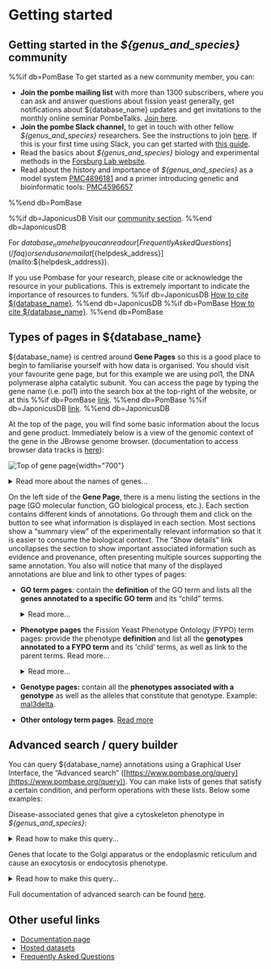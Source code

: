 # Getting started


## Getting started in the *${genus_and_species}* community

%%if db=PomBase
To get started as a new community member, you can:

- **Join the pombe mailing list** with more than 1300 subscribers, where you can ask and answer questions about fission yeast generally, get notifications about ${database_name} updates and get invitations to the monthly online seminar PombeTalks. [Join here](https://lists.cam.ac.uk/sympa/suboptions/ucam-pombelist).
- **Join the pombe Slack channel,** to get in touch with other fellow *${genus_and_species}* researchers. See the instructions to join [here](https://www.pombase.org/faq/how-can-i-join-pombeslack). If this is your first time using Slack, you can get started with [this guide](https://www.youtube.com/watch?v=RRxQQxiM7AA).
- Read the basics about *${genus_and_species}* biology and experimental methods in the [Forsburg Lab website](https://dornsife.usc.edu/pombenet/about-pombe/).
- Read about the history and importance of *${genus_and_species}* as a model system [PMC4896181](https://www.ncbi.nlm.nih.gov/pmc/articles/PMC4896181/) and a primer introducing genetic and bioinformatic tools: [PMC4596657](https://www.ncbi.nlm.nih.gov/pmc/articles/PMC4596657/)

%%end db=PomBase

%%if db=JaponicusDB
Visit our [community section](/community).
%%end db=JaponicusDB

For ${database_name} help you can read our [Frequently Asked Questions](/faq) or send us an email at [${helpdesk_address}](mailto:${helpdesk_address}).

If you use Pombase for your research, please cite or acknowledge the resource in your publications. This is extremely important to indicate the importance of resources to funders.
%%if db=JaponicusDB
[How to cite ${database_name}](/about/citing-japonicusdb).
%%end db=JaponicusDB
%%if db=PomBase
[How to cite ${database_name}](/about/citing-pombase).
%%end db=PomBase

## Types of pages in ${database_name}

${database_name} is centred around **Gene Pages** so this is a good place to begin to familiarise yourself with how data is organised. You should visit your favourite gene page, but for this example we are using pol1, the DNA polymerase alpha catalytic subunit. You can access the page by typing the gene name (i.e. pol1) into the search box at the top-right of the website, or at this
%%if db=PomBase
[link](https://www.pombase.org/gene/SPAC3H5.06c).
%%end db=PomBase
%%if db=JaponicusDB
[link](https://www.japonicusdb.org/gene/SJAG_05239).
%%end db=JaponicusDB

At the top of the page, you will find some basic information about the locus and gene product. Immediately below is a view of the genomic context of the gene in the JBrowse genome browser. (documentation to access browser data tracks is [here](/documentation/JBrowse_quick_start)):

![Top of gene page](assets/gene_page_top_part.png "Top of the gene page"){width="700"}

<details>
<summary>
Read more about the names of genes…
</summary>
<p>The same gene may be known by different names. In ${database_name},
we consider three types:</p>
<ul>
<li><strong>Systematic ID</strong>, a unique identifier that represents
exclusively this gene in <em>${genus_and_species}</em>.</li>
<li><strong>Gene standard name,</strong> the most commonly used name of
this gene, that may not be exclusive to pombe, and could even be used as
a synonym of other fission yeast genes. This name will frequently be the
same as the orthologous gene in <em>S. cerevisiae</em>, (the ortholog of
pol1 in <em>S. cerevisiae</em> is also called pol1), but be aware there
are many notable examples where the same name is used for different
genes in other species. Some genes don’t yet have a standard name, but
if you study them you can <a
href="/submit-data/gene-naming-guidelines">name them</a>.</li>
<li><strong>Synonyms,</strong> alternative names for this gene that have
been used in the literature before. We encourage you to use the standard
name in publications where possible.</li>
</ul>
</details>

On the left side of the **Gene Page**, there is a menu listing the sections in the page (GO molecular function, GO biological process, etc.). Each section contains different kinds of annotations. Go through them and click on the <img src="/assets/info_icon.svg" style="width: 1em"/> button to see what information is displayed in each section. Most sections show a “summary view” of the experimentally relevant information so that it is easier to consume the biological context. The “Show details” link uncollapses the section to show important associated information such as evidence and provenance, often presenting multiple sources supporting the same annotation. You also will notice that many of the displayed annotations are blue and link to other types of pages:

- **GO term pages**: contain the **definition** of the GO term and lists all the **genes annotated to a specific GO term** and its “child” terms.
    <details>
    <summary>
    Read more…
    </summary>
    <ul>
    <li>GO annotations <strong>link</strong> <strong>a gene to a GO
    term</strong> that describes the molecular function(s) of its gene
    products, the process(es) they are involved in their localisation in the
    cell or their presence in macromolecular complexes.</li>
    <li>A term name may change over time, but if the <em>meaning</em> of a
    definition changes the term must be obsoleted, and the associated genes
    reannotated to the correct definition. This makes the term definition
    critical and curators must always ensure that the definition is
    appropriate for the annotation.</li>
    <li>A GO term can be linked to several parent terms through
    relationships. Let’s take the term <a
    href="https://www.ebi.ac.uk/QuickGO/term/GO:0001055">GO:0001055</a> (RNA
    polymerase II activity), graph below.
    <ul>
    <li>RNA polymerase II activity is a GO molecular function.</li>
    <li>This activity is a specific type of <a
    href="https://www.ebi.ac.uk/QuickGO/term/GO:0003899">GO:0003899</a>
    (DNA-directed 5’-3’ RNA polymerase activity), so <a
    href="https://www.ebi.ac.uk/QuickGO/term/GO:0001055">GO:0001055</a> is
    linked to <a
    href="https://www.ebi.ac.uk/QuickGO/term/GO:0003899">GO:0003899</a>
    through an <strong>is_a</strong> relationship.</li>
    <li>This activity is part of the GO biological process <a
    href="https://www.ebi.ac.uk/QuickGO/term/GO:0006366">GO:0006366</a>
    (Transcription by RNA polymerase II), so <a
    href="https://www.ebi.ac.uk/QuickGO/term/GO:0001055">GO:0001055</a> is
    linked to <a
    href="https://www.ebi.ac.uk/QuickGO/term/GO:0006366">GO:0006366</a>
    through a <strong>part_of</strong> relationship.</li>
    <li>This activity occurs at the GO cellular component <a
    href="https://www.ebi.ac.uk/QuickGO/term/GO:0000785">GO:0000785</a>
    (chromatin) so <a
    href="https://www.ebi.ac.uk/QuickGO/term/GO:0001055">GO:0001055</a> is
    linked to <a
    href="https://www.ebi.ac.uk/QuickGO/term/GO:0000785">GO:0000785</a>
    through a <strong>occurs_in</strong> relationship. <img
    src="assets/getting_started_go_tree.png"
    title="AmiGO ontology relationship tree for GO:0001055" width="500"
    alt="AmiGO ontology relationship tree for GO:0001055" /></li>
    </ul></li>
    <li>In ${database_name} GO term pages, for simplicity we do not present
    inter-ontology links and only link to children and parent terms of the
    same ‘aspect’ (i.e molecular function, biological process, cellular
    component) these include terms related to each other by the
    relationships is_a, part_of and the 3 ‘regulates’ relationships. For
    instance, in the page of GO molecular function <a
    href="https://www.pombase.org/term/GO:0003899">GO:0003899</a>
    (DNA-directed 5’-3’ RNA polymerase activity):
    <ul>
    <li>We include <a
    href="https://www.pombase.org/term/GO:0001055">GO:0001055</a> (RNA
    polymerase II activity), which is also a GO molecular function, linked
    to GO:0003899 through an <strong>is_a</strong> relationship</li>
    <li>We do not include the cellular component <a
    href="https://www.pombase.org/term/GO:0000428">GO:0000428</a>, linked to
    the molecular function GO:0003899 through a <strong>capable_of</strong>
    relationship.</li>
    <li>If you expand a term by clicking on the ‘+’ icon on its left, you
    can see the relationship to the term in the current page.</li>
    </ul></li>
    <li>Learn more about GO, its development and use in analyses in <a
    href="https://www.youtube.com/watch?v=6Am2VMbyTm4">this webinar</a> by
    former PomBase curator Antonia Lock.</li>
    </ul>
    </details>

- **Phenotype pages** the Fission Yeast Phenotype Ontology (FYPO) term pages: provide the phenotype **definition** and list all the **genotypes annotated to a FYPO term** and its 'child’ terms, as well as link to the parent terms. Read more…
    <details>
    <summary>
    Read more…
    </summary>
    <ul>
    <li>As for GO, the simplest relationship between FYPO terms is
    <strong>is_a</strong>, in which the child term describes a more specific
    phenotype than the parent. For example, <a
    href="https://www.pombase.org/term/FYPO:0006885">FYPO:0006885</a>
    (decreased protein level at mitotic spindle) <strong>is_a</strong> <a
    href="https://www.pombase.org/term/FYPO:0001324">FYPO:0001324</a>
    (decreased protein level during vegetative growth), which in turn
    <strong>is_a</strong> <a
    href="https://www.pombase.org/term/FYPO:0001325">FYPO:0001325</a>
    (altered protein level during vegetative growth).</li>
    <li>Other relationships also exist, such as <strong>output_of</strong>,
    which links a given phenotype to another that causes it. For example, <a
    href="https://www.pombase.org/term/FYPO:0000118">FYPO:0000118</a>
    (multiseptate vegetative cell) is <strong>output_of</strong> <a
    href="https://www.pombase.org/term/FYPO:0000032">FYPO:0000032</a>
    (abnormal cytokinesis). Therefore, in the page of <a
    href="https://www.pombase.org/term/FYPO:0000032">FYPO:0000032</a>, the
    annotations of <a
    href="https://www.pombase.org/term/FYPO:0000118">FYPO:0000118</a> are
    also displayed.</li>
    <li>Read more about FYPO, our phenotype ontology here.</li>
    </ul>
    </details>

- **Genotype pages:** contain all the **phenotypes associated with a genotype** as well as the alleles that constitute that genotype. Example: [mal3delta](https://www.pombase.org/genotype/mal3delta).

- **Other ontology term pages**. [Read more](https://www.pombase.org/documentation/ontology-term-page)

## Advanced search / query builder

You can query ${database_name} annotations using a Graphical User Interface, the “Advanced search” ([https://www.pombase.org/query](https://www.pombase.org/query)). You can make lists of genes that satisfy a certain condition, and perform operations with these lists. Below some examples:

<p>Disease-associated genes that give a cytoskeleton phenotype in
<em>${genus_and_species}</em>:</p>
<details>
<summary>
Read how to make this query…
</summary>
<ul>
<li>Get the list of all disease-associated genes:
<ul>
<li>Click on <em>Commonly used queries &gt; All disease associated
genes.</em></li>
</ul></li>
<li>Get the list of all genes annotated with a cytoskeleton phenotype:
<ul>
<li>Click on <em>Phenotype</em></li>
<li>Type “abnormal cytoskeleton” and select FYPO:0002397.</li>
<li>Click on <em>Submit</em></li>
</ul></li>
<li>You should see two queries in the <em>Combine queries</em> table
below named “genes annotated with”abnormal cytoskeleton” […]” and ”All
disease associated genes”. Select both by clicking on the tickbox on the
left.</li>
<li>Then click on <em>intersect / and</em>. This will generate an
intersection of both lists (genes present in both) with genes that
satisfies both conditions.</li>
<li>The number in the “Results” column is the number of genes that
satisfy those conditions. Click on it to see the lists of genes.</li>
<li>In that page, you can choose the columns to be displayed, and export
your data for further usage.</li>
</ul>
</details>
<p>Genes that locate to the Golgi apparatus or the endoplasmic reticulum
and cause an exocytosis or endocytosis phenotype.</p>
<details>
<summary>
Read how to make this query…
</summary>
<ul>
<li>Get the list of all genes that have annotations saying that one of
their gene products locates to the Golgi apparatus (they are annotated
to GO:0005794, “Golgi apparatus”):
<ul>
<li>Click on <em>GO</em></li>
<li>Type “Golgi apparatus” and select GO:0005794.</li>
<li>Click on Submit</li>
</ul></li>
<li>Get the list of all genes that have annotations saying that one of
their gene products locates to the endoplasmic reticulum (they are
annotated to GO:0005783, “endoplasmic reticulum”).
<ul>
<li>Click on <em>GO</em></li>
<li>Type “endoplasmic reticulum” and select GO:0005783.</li>
<li>Click on Submit</li>
</ul></li>
<li>In the <em>Combine queries</em> table below, select both <em>genes
annotated with “Golgi apparatus”</em> and <em>genes annotated with
“endoplasmic reticulum”</em> by clicking on the tickbox on the
left.</li>
<li>Then click on <em>Union / or</em>. This will generate a union of
both lists (genes present in either of the lists) with genes that
satisfy either condition.</li>
<li>Get the list of all genes annotated with an exocytosis phenotype:
<ul>
<li>Click on <em>Phenotype</em></li>
<li>Type “abnormal exocytosis” and select FYPO:0007873</li>
<li>Click on <em>Submit</em></li>
</ul></li>
<li>Get the list of all genes annotated with an endocytosis phenotype:
<ul>
<li>Click on <em>Phenotype</em></li>
<li>Type “abnormal endocytosis” and select FYPO:0003886</li>
<li>Click on <em>Submit</em></li>
</ul></li>
<li>Do a union of the phenotype lists, as for the GO terms.</li>
<li>Still in the <em>Combine queries</em> table, select both union
lists, and click on <em>intersect / and</em>. This will generate an
intersection of both lists (genes present in both) with genes that
satisfies both conditions.</li>
<li>The number in the “Results” column is the number of genes that
satisfy those conditions. Click on it to see the lists of genes.</li>
<li>In that page, you can choose the columns to be displayed, and export
your data for further usage.</li>
</ul>
</details>

Full documentation of advanced search can be found [here](/documentation/advanced-search).

## Other useful links

- [Documentation page](/documentation)
- [Hosted datasets](/datasets)
- [Frequently Asked Questions](/faq)
